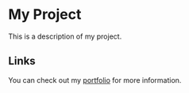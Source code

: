 # My Project

This is a description of my project.

## Links

You can check out my <a href="https://nerdy-charan.github.io/portfolio/" target="_blank">portfolio</a> for more information.
